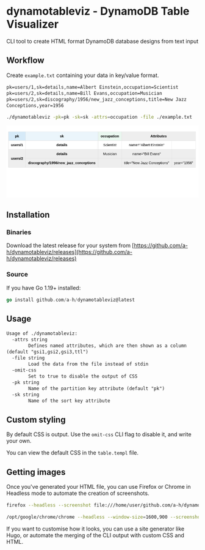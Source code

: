 # dynamotableviz - DynamoDB Table Visualizer

CLI tool to create HTML format DynamoDB database designs from text input

## Workflow

Create `example.txt` containing your data in key/value format.

```
pk=users/1,sk=details,name=Albert Einstein,occupation=Scientist
pk=users/2,sk=details,name=Bill Evans,occupation=Musician
pk=users/2,sk=discography/1956/new_jazz_conceptions,title=New Jazz Conceptions,year=1956
```

```bash
./dynamotableviz -pk=pk -sk=sk -attrs=occupation -file ./example.txt
```

![Web browser rendering of output](screenshot.png)

## Installation

### Binaries

Download the latest release for your system from [https://github.com/a-h/dynamotableviz/releases](https://github.com/a-h/dynamotableviz/releases)

### Source

If you have Go 1.19+ installed:

```go
go install github.com/a-h/dynamotableviz@latest
```

## Usage

```
Usage of ./dynamotableviz:
  -attrs string
        Defines named attributes, which are then shown as a column (default "gsi1,gsi2,gsi3,ttl")
  -file string
        Load the data from the file instead of stdin
  -omit-css
        Set to true to disable the output of CSS
  -pk string
        Name of the partition key attribute (default "pk")
  -sk string
        Name of the sort key attribute
```

## Custom styling

By default CSS is output. Use the `omit-css` CLI flag to disable it, and write your own.

You can view the default CSS in the `table.templ` file.

## Getting images

Once you've generated your HTML file, you can use Firefox or Chrome in Headless mode to automate the creation of screenshots.

```bash
firefox --headless --screenshot file:///home/user/github.com/a-h/dynamotableviz/index.html
```

```bash
/opt/google/chrome/chrome --headless --window-size=1600,900 --screenshot=screenshot.png --screenshot file:///path/to/file/index.html
```

If you want to customise how it looks, you can use a site generator like Hugo, or automate the merging of the CLI output with custom CSS and HTML.

